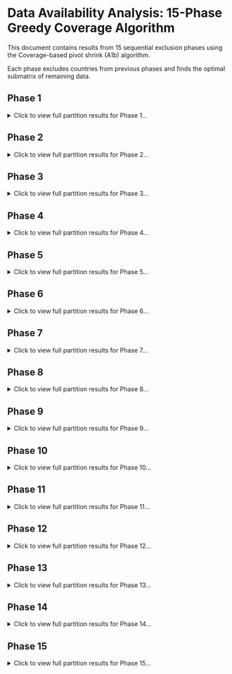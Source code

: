# Data Availability Analysis: 15-Phase Greedy Coverage Algorithm

This document contains results from 15 sequential exclusion phases using the Coverage-based pivot shrink (A1b) algorithm.

Each phase excludes countries from previous phases and finds the optimal submatrix of remaining data.

## Phase 1

<details>
<summary>Click to view full partition results for Phase 1...</summary>

|   Row |   Countries |   Length |   Area | Period    | Partition                                                                                                                                                                                               | Country_List                                                                                                                                                                                                  |
|------:|------------:|---------:|-------:|:----------|:--------------------------------------------------------------------------------------------------------------------------------------------------------------------------------------------------------|:--------------------------------------------------------------------------------------------------------------------------------------------------------------------------------------------------------------|
|     1 |           2 |       40 |     80 | 1983-2022 | 1983;1984;1985;1986;1987;1988;1989;1990;1991;1992;1993;1994;1995;1996;1997;1998;1999;2000;2001;2002;2003;2004;2005;2006;2007;2008;2009;2010;2011;2012;2013;2014;2015;2016;2017;2018;2019;2020;2021;2022 | Germany;United States                                                                                                                                                                                         |
|     2 |           3 |       39 |    117 | 1983-2021 | 1983;1984;1985;1986;1987;1988;1989;1990;1991;1992;1993;1994;1995;1996;1997;1998;1999;2000;2001;2002;2003;2004;2005;2006;2007;2008;2009;2010;2011;2012;2013;2014;2015;2016;2017;2018;2019;2020;2021      | Germany;United Kingdom;United States                                                                                                                                                                          |
|     3 |           5 |       37 |    185 | 1985-2021 | 1985;1986;1987;1988;1989;1990;1991;1992;1993;1994;1995;1996;1997;1998;1999;2000;2001;2002;2003;2004;2005;2006;2007;2008;2009;2010;2011;2012;2013;2014;2015;2016;2017;2018;2019;2020;2021                | Canada;Germany;Luxembourg;United Kingdom;United States                                                                                                                                                        |
|     4 |           5 |       37 |    185 | 1985-2021 | 1985;1986;1987;1988;1989;1990;1991;1992;1993;1994;1995;1996;1997;1998;1999;2000;2001;2002;2003;2004;2005;2006;2007;2008;2009;2010;2011;2012;2013;2014;2015;2016;2017;2018;2019;2020;2021                | Canada;Germany;Luxembourg;United Kingdom;United States                                                                                                                                                        |
|     5 |           6 |       26 |    156 | 1996-2021 | 1996;1997;1998;1999;2000;2001;2002;2003;2004;2005;2006;2007;2008;2009;2010;2011;2012;2013;2014;2015;2016;2017;2018;2019;2020;2021                                                                       | Canada;France;Germany;Luxembourg;United Kingdom;United States                                                                                                                                                 |
|     6 |           7 |       22 |    154 | 2000-2021 | 2000;2001;2002;2003;2004;2005;2006;2007;2008;2009;2010;2011;2012;2013;2014;2015;2016;2017;2018;2019;2020;2021                                                                                           | Canada;France;Germany;Luxembourg;Sweden;United Kingdom;United States                                                                                                                                          |
|     7 |           9 |       21 |    189 | 2001-2021 | 2001;2002;2003;2004;2005;2006;2007;2008;2009;2010;2011;2012;2013;2014;2015;2016;2017;2018;2019;2020;2021                                                                                                | Canada;Colombia;France;Germany;Israel;Luxembourg;Sweden;United Kingdom;United States                                                                                                                          |
|     8 |          11 |       20 |    220 | 2002-2021 | 2002;2003;2004;2005;2006;2007;2008;2009;2010;2011;2012;2013;2014;2015;2016;2017;2018;2019;2020;2021                                                                                                     | Canada;Colombia;France;Germany;Greece;Ireland;Israel;Luxembourg;Sweden;United Kingdom;United States                                                                                                           |
|     9 |          13 |       19 |    247 | 2003-2021 | 2003;2004;2005;2006;2007;2008;2009;2010;2011;2012;2013;2014;2015;2016;2017;2018;2019;2020;2021                                                                                                          | Austria;Belgium;Canada;Colombia;France;Germany;Greece;Ireland;Israel;Luxembourg;Sweden;United Kingdom;United States                                                                                           |
|    10 |          16 |       18 |    288 | 2004-2021 | 2004;2005;2006;2007;2008;2009;2010;2011;2012;2013;2014;2015;2016;2017;2018;2019;2020;2021                                                                                                               | Austria;Belgium;Canada;Colombia;France;Germany;Greece;Ireland;Israel;Luxembourg;Netherlands;Poland;Spain;Sweden;United Kingdom;United States                                                                  |
|    11 |          16 |       18 |    288 | 2004-2021 | 2004;2005;2006;2007;2008;2009;2010;2011;2012;2013;2014;2015;2016;2017;2018;2019;2020;2021                                                                                                               | Austria;Belgium;Canada;Colombia;France;Germany;Greece;Ireland;Israel;Luxembourg;Netherlands;Poland;Spain;Sweden;United Kingdom;United States                                                                  |
|    12 |          16 |       18 |    288 | 2004-2021 | 2004;2005;2006;2007;2008;2009;2010;2011;2012;2013;2014;2015;2016;2017;2018;2019;2020;2021                                                                                                               | Austria;Belgium;Canada;Colombia;France;Germany;Greece;Ireland;Israel;Luxembourg;Netherlands;Poland;Spain;Sweden;United Kingdom;United States                                                                  |
|    13 |          17 |       16 |    272 | 2006-2021 | 2006;2007;2008;2009;2010;2011;2012;2013;2014;2015;2016;2017;2018;2019;2020;2021                                                                                                                         | Austria;Belgium;Canada;Colombia;France;Germany;Greece;Ireland;Israel;Luxembourg;Netherlands;Poland;Spain;Sweden;Switzerland;United Kingdom;United States                                                      |
|    14 |          18 |       12 |    216 | 2006-2017 | 2006;2007;2008;2009;2010;2011;2012;2013;2014;2015;2016;2017                                                                                                                                             | Austria;Belgium;Canada;Colombia;France;Germany;Greece;Iceland;Ireland;Israel;Luxembourg;Netherlands;Poland;Spain;Sweden;Switzerland;United Kingdom;United States                                              |
|    15 |          19 |       10 |    190 | 2008-2017 | 2008;2009;2010;2011;2012;2013;2014;2015;2016;2017                                                                                                                                                       | Austria;Belgium;Canada;Colombia;France;Germany;Greece;Iceland;Ireland;Israel;Japan;Luxembourg;Netherlands;Poland;Spain;Sweden;Switzerland;United Kingdom;United States                                        |
|    16 |          20 |        9 |    180 | 2009-2017 | 2009;2010;2011;2012;2013;2014;2015;2016;2017                                                                                                                                                            | Austria;Belgium;Canada;Colombia;France;Germany;Greece;Iceland;Ireland;Israel;Japan;Lithuania;Luxembourg;Netherlands;Poland;Spain;Sweden;Switzerland;United Kingdom;United States                              |
|    17 |          22 |        3 |     66 | 2015-2017 | 2015;2016;2017                                                                                                                                                                                          | Austria;Belgium;Canada;Colombia;Denmark;France;Germany;Greece;Iceland;Ireland;Israel;Japan;Lithuania;Luxembourg;Netherlands;Poland;Slovakia;Spain;Sweden;Switzerland;United Kingdom;United States             |
|    18 |          22 |        3 |     66 | 2015-2017 | 2015;2016;2017                                                                                                                                                                                          | Austria;Belgium;Canada;Colombia;Denmark;France;Germany;Greece;Iceland;Ireland;Israel;Japan;Lithuania;Luxembourg;Netherlands;Poland;Slovakia;Spain;Sweden;Switzerland;United Kingdom;United States             |
|    19 |          23 |        2 |     46 | 2016-2017 | 2016;2017                                                                                                                                                                                               | Austria;Belgium;Canada;Colombia;Denmark;France;Germany;Greece;Iceland;Ireland;Israel;Japan;Lithuania;Luxembourg;Netherlands;Poland;Slovakia;South Korea;Spain;Sweden;Switzerland;United Kingdom;United States |

</details>

## Phase 2

<details>
<summary>Click to view full partition results for Phase 2...</summary>

|   Row |   Countries |   Length |   Area | Period    | Partition                                                                                                                                                                                          | Country_List                                                                                                                                                                            |
|------:|------------:|---------:|-------:|:----------|:---------------------------------------------------------------------------------------------------------------------------------------------------------------------------------------------------|:----------------------------------------------------------------------------------------------------------------------------------------------------------------------------------------|
|     1 |           1 |       39 |     39 | 1983-2021 | 1983;1984;1985;1986;1987;1988;1989;1990;1991;1992;1993;1994;1995;1996;1997;1998;1999;2000;2001;2002;2003;2004;2005;2006;2007;2008;2009;2010;2011;2012;2013;2014;2015;2016;2017;2018;2019;2020;2021 | United Kingdom                                                                                                                                                                          |
|     2 |           3 |       37 |    111 | 1985-2021 | 1985;1986;1987;1988;1989;1990;1991;1992;1993;1994;1995;1996;1997;1998;1999;2000;2001;2002;2003;2004;2005;2006;2007;2008;2009;2010;2011;2012;2013;2014;2015;2016;2017;2018;2019;2020;2021           | Canada;Luxembourg;United Kingdom                                                                                                                                                        |
|     3 |           3 |       37 |    111 | 1985-2021 | 1985;1986;1987;1988;1989;1990;1991;1992;1993;1994;1995;1996;1997;1998;1999;2000;2001;2002;2003;2004;2005;2006;2007;2008;2009;2010;2011;2012;2013;2014;2015;2016;2017;2018;2019;2020;2021           | Canada;Luxembourg;United Kingdom                                                                                                                                                        |
|     4 |           4 |       26 |    104 | 1996-2021 | 1996;1997;1998;1999;2000;2001;2002;2003;2004;2005;2006;2007;2008;2009;2010;2011;2012;2013;2014;2015;2016;2017;2018;2019;2020;2021                                                                  | Canada;France;Luxembourg;United Kingdom                                                                                                                                                 |
|     5 |           5 |       22 |    110 | 2000-2021 | 2000;2001;2002;2003;2004;2005;2006;2007;2008;2009;2010;2011;2012;2013;2014;2015;2016;2017;2018;2019;2020;2021                                                                                      | Canada;France;Luxembourg;Sweden;United Kingdom                                                                                                                                          |
|     6 |           7 |       21 |    147 | 2001-2021 | 2001;2002;2003;2004;2005;2006;2007;2008;2009;2010;2011;2012;2013;2014;2015;2016;2017;2018;2019;2020;2021                                                                                           | Canada;Colombia;France;Israel;Luxembourg;Sweden;United Kingdom                                                                                                                          |
|     7 |           9 |       20 |    180 | 2002-2021 | 2002;2003;2004;2005;2006;2007;2008;2009;2010;2011;2012;2013;2014;2015;2016;2017;2018;2019;2020;2021                                                                                                | Canada;Colombia;France;Greece;Ireland;Israel;Luxembourg;Sweden;United Kingdom                                                                                                           |
|     8 |          11 |       19 |    209 | 2003-2021 | 2003;2004;2005;2006;2007;2008;2009;2010;2011;2012;2013;2014;2015;2016;2017;2018;2019;2020;2021                                                                                                     | Austria;Belgium;Canada;Colombia;France;Greece;Ireland;Israel;Luxembourg;Sweden;United Kingdom                                                                                           |
|     9 |          14 |       18 |    252 | 2004-2021 | 2004;2005;2006;2007;2008;2009;2010;2011;2012;2013;2014;2015;2016;2017;2018;2019;2020;2021                                                                                                          | Austria;Belgium;Canada;Colombia;France;Greece;Ireland;Israel;Luxembourg;Netherlands;Poland;Spain;Sweden;United Kingdom                                                                  |
|    10 |          14 |       18 |    252 | 2004-2021 | 2004;2005;2006;2007;2008;2009;2010;2011;2012;2013;2014;2015;2016;2017;2018;2019;2020;2021                                                                                                          | Austria;Belgium;Canada;Colombia;France;Greece;Ireland;Israel;Luxembourg;Netherlands;Poland;Spain;Sweden;United Kingdom                                                                  |
|    11 |          14 |       18 |    252 | 2004-2021 | 2004;2005;2006;2007;2008;2009;2010;2011;2012;2013;2014;2015;2016;2017;2018;2019;2020;2021                                                                                                          | Austria;Belgium;Canada;Colombia;France;Greece;Ireland;Israel;Luxembourg;Netherlands;Poland;Spain;Sweden;United Kingdom                                                                  |
|    12 |          15 |       16 |    240 | 2006-2021 | 2006;2007;2008;2009;2010;2011;2012;2013;2014;2015;2016;2017;2018;2019;2020;2021                                                                                                                    | Austria;Belgium;Canada;Colombia;France;Greece;Ireland;Israel;Luxembourg;Netherlands;Poland;Spain;Sweden;Switzerland;United Kingdom                                                      |
|    13 |          16 |       12 |    192 | 2006-2017 | 2006;2007;2008;2009;2010;2011;2012;2013;2014;2015;2016;2017                                                                                                                                        | Austria;Belgium;Canada;Colombia;France;Greece;Iceland;Ireland;Israel;Luxembourg;Netherlands;Poland;Spain;Sweden;Switzerland;United Kingdom                                              |
|    14 |          17 |       10 |    170 | 2008-2017 | 2008;2009;2010;2011;2012;2013;2014;2015;2016;2017                                                                                                                                                  | Austria;Belgium;Canada;Colombia;France;Greece;Iceland;Ireland;Israel;Japan;Luxembourg;Netherlands;Poland;Spain;Sweden;Switzerland;United Kingdom                                        |
|    15 |          18 |        9 |    162 | 2009-2017 | 2009;2010;2011;2012;2013;2014;2015;2016;2017                                                                                                                                                       | Austria;Belgium;Canada;Colombia;France;Greece;Iceland;Ireland;Israel;Japan;Lithuania;Luxembourg;Netherlands;Poland;Spain;Sweden;Switzerland;United Kingdom                              |
|    16 |          20 |        3 |     60 | 2015-2017 | 2015;2016;2017                                                                                                                                                                                     | Austria;Belgium;Canada;Colombia;Denmark;France;Greece;Iceland;Ireland;Israel;Japan;Lithuania;Luxembourg;Netherlands;Poland;Slovakia;Spain;Sweden;Switzerland;United Kingdom             |
|    17 |          20 |        3 |     60 | 2015-2017 | 2015;2016;2017                                                                                                                                                                                     | Austria;Belgium;Canada;Colombia;Denmark;France;Greece;Iceland;Ireland;Israel;Japan;Lithuania;Luxembourg;Netherlands;Poland;Slovakia;Spain;Sweden;Switzerland;United Kingdom             |
|    18 |          21 |        2 |     42 | 2016-2017 | 2016;2017                                                                                                                                                                                          | Austria;Belgium;Canada;Colombia;Denmark;France;Greece;Iceland;Ireland;Israel;Japan;Lithuania;Luxembourg;Netherlands;Poland;Slovakia;South Korea;Spain;Sweden;Switzerland;United Kingdom |

</details>

## Phase 3

<details>
<summary>Click to view full partition results for Phase 3...</summary>

|   Row |   Countries |   Length |   Area | Period    | Partition                                                                                                                                                                                          | Country_List                                                                                                                                                             |
|------:|------------:|---------:|-------:|:----------|:---------------------------------------------------------------------------------------------------------------------------------------------------------------------------------------------------|:-------------------------------------------------------------------------------------------------------------------------------------------------------------------------|
|     1 |           1 |       39 |     39 | 1985-2023 | 1985;1986;1987;1988;1989;1990;1991;1992;1993;1994;1995;1996;1997;1998;1999;2000;2001;2002;2003;2004;2005;2006;2007;2008;2009;2010;2011;2012;2013;2014;2015;2016;2017;2018;2019;2020;2021;2022;2023 | Luxembourg                                                                                                                                                               |
|     2 |           2 |       37 |     74 | 1985-2021 | 1985;1986;1987;1988;1989;1990;1991;1992;1993;1994;1995;1996;1997;1998;1999;2000;2001;2002;2003;2004;2005;2006;2007;2008;2009;2010;2011;2012;2013;2014;2015;2016;2017;2018;2019;2020;2021           | Canada;Luxembourg                                                                                                                                                        |
|     3 |           3 |       26 |     78 | 1996-2021 | 1996;1997;1998;1999;2000;2001;2002;2003;2004;2005;2006;2007;2008;2009;2010;2011;2012;2013;2014;2015;2016;2017;2018;2019;2020;2021                                                                  | Canada;France;Luxembourg                                                                                                                                                 |
|     4 |           4 |       22 |     88 | 2000-2021 | 2000;2001;2002;2003;2004;2005;2006;2007;2008;2009;2010;2011;2012;2013;2014;2015;2016;2017;2018;2019;2020;2021                                                                                      | Canada;France;Luxembourg;Sweden                                                                                                                                          |
|     5 |           6 |       21 |    126 | 2001-2021 | 2001;2002;2003;2004;2005;2006;2007;2008;2009;2010;2011;2012;2013;2014;2015;2016;2017;2018;2019;2020;2021                                                                                           | Canada;Colombia;France;Israel;Luxembourg;Sweden                                                                                                                          |
|     6 |           8 |       20 |    160 | 2002-2021 | 2002;2003;2004;2005;2006;2007;2008;2009;2010;2011;2012;2013;2014;2015;2016;2017;2018;2019;2020;2021                                                                                                | Canada;Colombia;France;Greece;Ireland;Israel;Luxembourg;Sweden                                                                                                           |
|     7 |          10 |       19 |    190 | 2003-2021 | 2003;2004;2005;2006;2007;2008;2009;2010;2011;2012;2013;2014;2015;2016;2017;2018;2019;2020;2021                                                                                                     | Austria;Belgium;Canada;Colombia;France;Greece;Ireland;Israel;Luxembourg;Sweden                                                                                           |
|     8 |          13 |       18 |    234 | 2004-2021 | 2004;2005;2006;2007;2008;2009;2010;2011;2012;2013;2014;2015;2016;2017;2018;2019;2020;2021                                                                                                          | Austria;Belgium;Canada;Colombia;France;Greece;Ireland;Israel;Luxembourg;Netherlands;Poland;Spain;Sweden                                                                  |
|     9 |          13 |       18 |    234 | 2004-2021 | 2004;2005;2006;2007;2008;2009;2010;2011;2012;2013;2014;2015;2016;2017;2018;2019;2020;2021                                                                                                          | Austria;Belgium;Canada;Colombia;France;Greece;Ireland;Israel;Luxembourg;Netherlands;Poland;Spain;Sweden                                                                  |
|    10 |          13 |       18 |    234 | 2004-2021 | 2004;2005;2006;2007;2008;2009;2010;2011;2012;2013;2014;2015;2016;2017;2018;2019;2020;2021                                                                                                          | Austria;Belgium;Canada;Colombia;France;Greece;Ireland;Israel;Luxembourg;Netherlands;Poland;Spain;Sweden                                                                  |
|    11 |          14 |       16 |    224 | 2006-2021 | 2006;2007;2008;2009;2010;2011;2012;2013;2014;2015;2016;2017;2018;2019;2020;2021                                                                                                                    | Austria;Belgium;Canada;Colombia;France;Greece;Ireland;Israel;Luxembourg;Netherlands;Poland;Spain;Sweden;Switzerland                                                      |
|    12 |          15 |       12 |    180 | 2006-2017 | 2006;2007;2008;2009;2010;2011;2012;2013;2014;2015;2016;2017                                                                                                                                        | Austria;Belgium;Canada;Colombia;France;Greece;Iceland;Ireland;Israel;Luxembourg;Netherlands;Poland;Spain;Sweden;Switzerland                                              |
|    13 |          16 |       10 |    160 | 2008-2017 | 2008;2009;2010;2011;2012;2013;2014;2015;2016;2017                                                                                                                                                  | Austria;Belgium;Canada;Colombia;France;Greece;Iceland;Ireland;Israel;Japan;Luxembourg;Netherlands;Poland;Spain;Sweden;Switzerland                                        |
|    14 |          17 |        9 |    153 | 2009-2017 | 2009;2010;2011;2012;2013;2014;2015;2016;2017                                                                                                                                                       | Austria;Belgium;Canada;Colombia;France;Greece;Iceland;Ireland;Israel;Japan;Lithuania;Luxembourg;Netherlands;Poland;Spain;Sweden;Switzerland                              |
|    15 |          19 |        3 |     57 | 2015-2017 | 2015;2016;2017                                                                                                                                                                                     | Austria;Belgium;Canada;Colombia;Denmark;France;Greece;Iceland;Ireland;Israel;Japan;Lithuania;Luxembourg;Netherlands;Poland;Slovakia;Spain;Sweden;Switzerland             |
|    16 |          19 |        3 |     57 | 2015-2017 | 2015;2016;2017                                                                                                                                                                                     | Austria;Belgium;Canada;Colombia;Denmark;France;Greece;Iceland;Ireland;Israel;Japan;Lithuania;Luxembourg;Netherlands;Poland;Slovakia;Spain;Sweden;Switzerland             |
|    17 |          20 |        2 |     40 | 2016-2017 | 2016;2017                                                                                                                                                                                          | Austria;Belgium;Canada;Colombia;Denmark;France;Greece;Iceland;Ireland;Israel;Japan;Lithuania;Luxembourg;Netherlands;Poland;Slovakia;South Korea;Spain;Sweden;Switzerland |

</details>

## Phase 4

<details>
<summary>Click to view full partition results for Phase 4...</summary>

|   Row |   Countries |   Length |   Area | Period    | Partition                                                                                                                                                                                     | Country_List                                                                                                                                                  |
|------:|------------:|---------:|-------:|:----------|:----------------------------------------------------------------------------------------------------------------------------------------------------------------------------------------------|:--------------------------------------------------------------------------------------------------------------------------------------------------------------|
|     1 |           1 |       38 |     38 | 1984-2021 | 1984;1985;1986;1987;1988;1989;1990;1991;1992;1993;1994;1995;1996;1997;1998;1999;2000;2001;2002;2003;2004;2005;2006;2007;2008;2009;2010;2011;2012;2013;2014;2015;2016;2017;2018;2019;2020;2021 | Canada                                                                                                                                                        |
|     2 |           2 |       26 |     52 | 1996-2021 | 1996;1997;1998;1999;2000;2001;2002;2003;2004;2005;2006;2007;2008;2009;2010;2011;2012;2013;2014;2015;2016;2017;2018;2019;2020;2021                                                             | Canada;France                                                                                                                                                 |
|     3 |           3 |       22 |     66 | 2000-2021 | 2000;2001;2002;2003;2004;2005;2006;2007;2008;2009;2010;2011;2012;2013;2014;2015;2016;2017;2018;2019;2020;2021                                                                                 | Canada;France;Sweden                                                                                                                                          |
|     4 |           5 |       21 |    105 | 2001-2021 | 2001;2002;2003;2004;2005;2006;2007;2008;2009;2010;2011;2012;2013;2014;2015;2016;2017;2018;2019;2020;2021                                                                                      | Canada;Colombia;France;Israel;Sweden                                                                                                                          |
|     5 |           7 |       20 |    140 | 2002-2021 | 2002;2003;2004;2005;2006;2007;2008;2009;2010;2011;2012;2013;2014;2015;2016;2017;2018;2019;2020;2021                                                                                           | Canada;Colombia;France;Greece;Ireland;Israel;Sweden                                                                                                           |
|     6 |           9 |       19 |    171 | 2003-2021 | 2003;2004;2005;2006;2007;2008;2009;2010;2011;2012;2013;2014;2015;2016;2017;2018;2019;2020;2021                                                                                                | Austria;Belgium;Canada;Colombia;France;Greece;Ireland;Israel;Sweden                                                                                           |
|     7 |          12 |       18 |    216 | 2004-2021 | 2004;2005;2006;2007;2008;2009;2010;2011;2012;2013;2014;2015;2016;2017;2018;2019;2020;2021                                                                                                     | Austria;Belgium;Canada;Colombia;France;Greece;Ireland;Israel;Netherlands;Poland;Spain;Sweden                                                                  |
|     8 |          12 |       18 |    216 | 2004-2021 | 2004;2005;2006;2007;2008;2009;2010;2011;2012;2013;2014;2015;2016;2017;2018;2019;2020;2021                                                                                                     | Austria;Belgium;Canada;Colombia;France;Greece;Ireland;Israel;Netherlands;Poland;Spain;Sweden                                                                  |
|     9 |          12 |       18 |    216 | 2004-2021 | 2004;2005;2006;2007;2008;2009;2010;2011;2012;2013;2014;2015;2016;2017;2018;2019;2020;2021                                                                                                     | Austria;Belgium;Canada;Colombia;France;Greece;Ireland;Israel;Netherlands;Poland;Spain;Sweden                                                                  |
|    10 |          13 |       16 |    208 | 2006-2021 | 2006;2007;2008;2009;2010;2011;2012;2013;2014;2015;2016;2017;2018;2019;2020;2021                                                                                                               | Austria;Belgium;Canada;Colombia;France;Greece;Ireland;Israel;Netherlands;Poland;Spain;Sweden;Switzerland                                                      |
|    11 |          14 |       12 |    168 | 2006-2017 | 2006;2007;2008;2009;2010;2011;2012;2013;2014;2015;2016;2017                                                                                                                                   | Austria;Belgium;Canada;Colombia;France;Greece;Iceland;Ireland;Israel;Netherlands;Poland;Spain;Sweden;Switzerland                                              |
|    12 |          15 |       10 |    150 | 2008-2017 | 2008;2009;2010;2011;2012;2013;2014;2015;2016;2017                                                                                                                                             | Austria;Belgium;Canada;Colombia;France;Greece;Iceland;Ireland;Israel;Japan;Netherlands;Poland;Spain;Sweden;Switzerland                                        |
|    13 |          16 |        9 |    144 | 2009-2017 | 2009;2010;2011;2012;2013;2014;2015;2016;2017                                                                                                                                                  | Austria;Belgium;Canada;Colombia;France;Greece;Iceland;Ireland;Israel;Japan;Lithuania;Netherlands;Poland;Spain;Sweden;Switzerland                              |
|    14 |          18 |        3 |     54 | 2015-2017 | 2015;2016;2017                                                                                                                                                                                | Austria;Belgium;Canada;Colombia;Denmark;France;Greece;Iceland;Ireland;Israel;Japan;Lithuania;Netherlands;Poland;Slovakia;Spain;Sweden;Switzerland             |
|    15 |          18 |        3 |     54 | 2015-2017 | 2015;2016;2017                                                                                                                                                                                | Austria;Belgium;Canada;Colombia;Denmark;France;Greece;Iceland;Ireland;Israel;Japan;Lithuania;Netherlands;Poland;Slovakia;Spain;Sweden;Switzerland             |
|    16 |          19 |        2 |     38 | 2016-2017 | 2016;2017                                                                                                                                                                                     | Austria;Belgium;Canada;Colombia;Denmark;France;Greece;Iceland;Ireland;Israel;Japan;Lithuania;Netherlands;Poland;Slovakia;South Korea;Spain;Sweden;Switzerland |

</details>

## Phase 5

<details>
<summary>Click to view full partition results for Phase 5...</summary>

|   Row |   Countries |   Length |   Area | Period    | Partition                                                                                                                              | Country_List                                                                                                                                           |
|------:|------------:|---------:|-------:|:----------|:---------------------------------------------------------------------------------------------------------------------------------------|:-------------------------------------------------------------------------------------------------------------------------------------------------------|
|     1 |           1 |       27 |     27 | 1996-2022 | 1996;1997;1998;1999;2000;2001;2002;2003;2004;2005;2006;2007;2008;2009;2010;2011;2012;2013;2014;2015;2016;2017;2018;2019;2020;2021;2022 | France                                                                                                                                                 |
|     2 |           2 |       22 |     44 | 2000-2021 | 2000;2001;2002;2003;2004;2005;2006;2007;2008;2009;2010;2011;2012;2013;2014;2015;2016;2017;2018;2019;2020;2021                          | France;Sweden                                                                                                                                          |
|     3 |           4 |       21 |     84 | 2001-2021 | 2001;2002;2003;2004;2005;2006;2007;2008;2009;2010;2011;2012;2013;2014;2015;2016;2017;2018;2019;2020;2021                               | Colombia;France;Israel;Sweden                                                                                                                          |
|     4 |           6 |       20 |    120 | 2002-2021 | 2002;2003;2004;2005;2006;2007;2008;2009;2010;2011;2012;2013;2014;2015;2016;2017;2018;2019;2020;2021                                    | Colombia;France;Greece;Ireland;Israel;Sweden                                                                                                           |
|     5 |           8 |       19 |    152 | 2003-2021 | 2003;2004;2005;2006;2007;2008;2009;2010;2011;2012;2013;2014;2015;2016;2017;2018;2019;2020;2021                                         | Austria;Belgium;Colombia;France;Greece;Ireland;Israel;Sweden                                                                                           |
|     6 |          11 |       18 |    198 | 2004-2021 | 2004;2005;2006;2007;2008;2009;2010;2011;2012;2013;2014;2015;2016;2017;2018;2019;2020;2021                                              | Austria;Belgium;Colombia;France;Greece;Ireland;Israel;Netherlands;Poland;Spain;Sweden                                                                  |
|     7 |          11 |       18 |    198 | 2004-2021 | 2004;2005;2006;2007;2008;2009;2010;2011;2012;2013;2014;2015;2016;2017;2018;2019;2020;2021                                              | Austria;Belgium;Colombia;France;Greece;Ireland;Israel;Netherlands;Poland;Spain;Sweden                                                                  |
|     8 |          11 |       18 |    198 | 2004-2021 | 2004;2005;2006;2007;2008;2009;2010;2011;2012;2013;2014;2015;2016;2017;2018;2019;2020;2021                                              | Austria;Belgium;Colombia;France;Greece;Ireland;Israel;Netherlands;Poland;Spain;Sweden                                                                  |
|     9 |          12 |       16 |    192 | 2006-2021 | 2006;2007;2008;2009;2010;2011;2012;2013;2014;2015;2016;2017;2018;2019;2020;2021                                                        | Austria;Belgium;Colombia;France;Greece;Ireland;Israel;Netherlands;Poland;Spain;Sweden;Switzerland                                                      |
|    10 |          13 |       12 |    156 | 2006-2017 | 2006;2007;2008;2009;2010;2011;2012;2013;2014;2015;2016;2017                                                                            | Austria;Belgium;Colombia;France;Greece;Iceland;Ireland;Israel;Netherlands;Poland;Spain;Sweden;Switzerland                                              |
|    11 |          14 |       10 |    140 | 2008-2017 | 2008;2009;2010;2011;2012;2013;2014;2015;2016;2017                                                                                      | Austria;Belgium;Colombia;France;Greece;Iceland;Ireland;Israel;Japan;Netherlands;Poland;Spain;Sweden;Switzerland                                        |
|    12 |          15 |        9 |    135 | 2009-2017 | 2009;2010;2011;2012;2013;2014;2015;2016;2017                                                                                           | Austria;Belgium;Colombia;France;Greece;Iceland;Ireland;Israel;Japan;Lithuania;Netherlands;Poland;Spain;Sweden;Switzerland                              |
|    13 |          17 |        3 |     51 | 2015-2017 | 2015;2016;2017                                                                                                                         | Austria;Belgium;Colombia;Denmark;France;Greece;Iceland;Ireland;Israel;Japan;Lithuania;Netherlands;Poland;Slovakia;Spain;Sweden;Switzerland             |
|    14 |          17 |        3 |     51 | 2015-2017 | 2015;2016;2017                                                                                                                         | Austria;Belgium;Colombia;Denmark;France;Greece;Iceland;Ireland;Israel;Japan;Lithuania;Netherlands;Poland;Slovakia;Spain;Sweden;Switzerland             |
|    15 |          18 |        2 |     36 | 2016-2017 | 2016;2017                                                                                                                              | Austria;Belgium;Colombia;Denmark;France;Greece;Iceland;Ireland;Israel;Japan;Lithuania;Netherlands;Poland;Slovakia;South Korea;Spain;Sweden;Switzerland |

</details>

## Phase 6

<details>
<summary>Click to view full partition results for Phase 6...</summary>

|   Row |   Countries |   Length |   Area | Period    | Partition                                                                                                     | Country_List                                                                                                                                    |
|------:|------------:|---------:|-------:|:----------|:--------------------------------------------------------------------------------------------------------------|:------------------------------------------------------------------------------------------------------------------------------------------------|
|     1 |           1 |       22 |     22 | 2000-2021 | 2000;2001;2002;2003;2004;2005;2006;2007;2008;2009;2010;2011;2012;2013;2014;2015;2016;2017;2018;2019;2020;2021 | Sweden                                                                                                                                          |
|     2 |           3 |       21 |     63 | 2001-2021 | 2001;2002;2003;2004;2005;2006;2007;2008;2009;2010;2011;2012;2013;2014;2015;2016;2017;2018;2019;2020;2021      | Colombia;Israel;Sweden                                                                                                                          |
|     3 |           5 |       20 |    100 | 2002-2021 | 2002;2003;2004;2005;2006;2007;2008;2009;2010;2011;2012;2013;2014;2015;2016;2017;2018;2019;2020;2021           | Colombia;Greece;Ireland;Israel;Sweden                                                                                                           |
|     4 |           7 |       19 |    133 | 2003-2021 | 2003;2004;2005;2006;2007;2008;2009;2010;2011;2012;2013;2014;2015;2016;2017;2018;2019;2020;2021                | Austria;Belgium;Colombia;Greece;Ireland;Israel;Sweden                                                                                           |
|     5 |          10 |       18 |    180 | 2004-2021 | 2004;2005;2006;2007;2008;2009;2010;2011;2012;2013;2014;2015;2016;2017;2018;2019;2020;2021                     | Austria;Belgium;Colombia;Greece;Ireland;Israel;Netherlands;Poland;Spain;Sweden                                                                  |
|     6 |          10 |       18 |    180 | 2004-2021 | 2004;2005;2006;2007;2008;2009;2010;2011;2012;2013;2014;2015;2016;2017;2018;2019;2020;2021                     | Austria;Belgium;Colombia;Greece;Ireland;Israel;Netherlands;Poland;Spain;Sweden                                                                  |
|     7 |          10 |       18 |    180 | 2004-2021 | 2004;2005;2006;2007;2008;2009;2010;2011;2012;2013;2014;2015;2016;2017;2018;2019;2020;2021                     | Austria;Belgium;Colombia;Greece;Ireland;Israel;Netherlands;Poland;Spain;Sweden                                                                  |
|     8 |          11 |       16 |    176 | 2006-2021 | 2006;2007;2008;2009;2010;2011;2012;2013;2014;2015;2016;2017;2018;2019;2020;2021                               | Austria;Belgium;Colombia;Greece;Ireland;Israel;Netherlands;Poland;Spain;Sweden;Switzerland                                                      |
|     9 |          12 |       12 |    144 | 2006-2017 | 2006;2007;2008;2009;2010;2011;2012;2013;2014;2015;2016;2017                                                   | Austria;Belgium;Colombia;Greece;Iceland;Ireland;Israel;Netherlands;Poland;Spain;Sweden;Switzerland                                              |
|    10 |          13 |       10 |    130 | 2008-2017 | 2008;2009;2010;2011;2012;2013;2014;2015;2016;2017                                                             | Austria;Belgium;Colombia;Greece;Iceland;Ireland;Israel;Japan;Netherlands;Poland;Spain;Sweden;Switzerland                                        |
|    11 |          14 |        9 |    126 | 2009-2017 | 2009;2010;2011;2012;2013;2014;2015;2016;2017                                                                  | Austria;Belgium;Colombia;Greece;Iceland;Ireland;Israel;Japan;Lithuania;Netherlands;Poland;Spain;Sweden;Switzerland                              |
|    12 |          16 |        3 |     48 | 2015-2017 | 2015;2016;2017                                                                                                | Austria;Belgium;Colombia;Denmark;Greece;Iceland;Ireland;Israel;Japan;Lithuania;Netherlands;Poland;Slovakia;Spain;Sweden;Switzerland             |
|    13 |          16 |        3 |     48 | 2015-2017 | 2015;2016;2017                                                                                                | Austria;Belgium;Colombia;Denmark;Greece;Iceland;Ireland;Israel;Japan;Lithuania;Netherlands;Poland;Slovakia;Spain;Sweden;Switzerland             |
|    14 |          17 |        2 |     34 | 2016-2017 | 2016;2017                                                                                                     | Austria;Belgium;Colombia;Denmark;Greece;Iceland;Ireland;Israel;Japan;Lithuania;Netherlands;Poland;Slovakia;South Korea;Spain;Sweden;Switzerland |

</details>

## Phase 7

<details>
<summary>Click to view full partition results for Phase 7...</summary>

|   Row |   Countries |   Length |   Area | Period    | Partition                                                                                                     | Country_List                                                                                                                             |
|------:|------------:|---------:|-------:|:----------|:--------------------------------------------------------------------------------------------------------------|:-----------------------------------------------------------------------------------------------------------------------------------------|
|     1 |           1 |       22 |     22 | 2001-2022 | 2001;2002;2003;2004;2005;2006;2007;2008;2009;2010;2011;2012;2013;2014;2015;2016;2017;2018;2019;2020;2021;2022 | Colombia                                                                                                                                 |
|     2 |           2 |       21 |     42 | 2001-2021 | 2001;2002;2003;2004;2005;2006;2007;2008;2009;2010;2011;2012;2013;2014;2015;2016;2017;2018;2019;2020;2021      | Colombia;Israel                                                                                                                          |
|     3 |           4 |       20 |     80 | 2002-2021 | 2002;2003;2004;2005;2006;2007;2008;2009;2010;2011;2012;2013;2014;2015;2016;2017;2018;2019;2020;2021           | Colombia;Greece;Ireland;Israel                                                                                                           |
|     4 |           6 |       19 |    114 | 2003-2021 | 2003;2004;2005;2006;2007;2008;2009;2010;2011;2012;2013;2014;2015;2016;2017;2018;2019;2020;2021                | Austria;Belgium;Colombia;Greece;Ireland;Israel                                                                                           |
|     5 |           9 |       18 |    162 | 2004-2021 | 2004;2005;2006;2007;2008;2009;2010;2011;2012;2013;2014;2015;2016;2017;2018;2019;2020;2021                     | Austria;Belgium;Colombia;Greece;Ireland;Israel;Netherlands;Poland;Spain                                                                  |
|     6 |           9 |       18 |    162 | 2004-2021 | 2004;2005;2006;2007;2008;2009;2010;2011;2012;2013;2014;2015;2016;2017;2018;2019;2020;2021                     | Austria;Belgium;Colombia;Greece;Ireland;Israel;Netherlands;Poland;Spain                                                                  |
|     7 |           9 |       18 |    162 | 2004-2021 | 2004;2005;2006;2007;2008;2009;2010;2011;2012;2013;2014;2015;2016;2017;2018;2019;2020;2021                     | Austria;Belgium;Colombia;Greece;Ireland;Israel;Netherlands;Poland;Spain                                                                  |
|     8 |          10 |       16 |    160 | 2006-2021 | 2006;2007;2008;2009;2010;2011;2012;2013;2014;2015;2016;2017;2018;2019;2020;2021                               | Austria;Belgium;Colombia;Greece;Ireland;Israel;Netherlands;Poland;Spain;Switzerland                                                      |
|     9 |          11 |       12 |    132 | 2006-2017 | 2006;2007;2008;2009;2010;2011;2012;2013;2014;2015;2016;2017                                                   | Austria;Belgium;Colombia;Greece;Iceland;Ireland;Israel;Netherlands;Poland;Spain;Switzerland                                              |
|    10 |          12 |       10 |    120 | 2008-2017 | 2008;2009;2010;2011;2012;2013;2014;2015;2016;2017                                                             | Austria;Belgium;Colombia;Greece;Iceland;Ireland;Israel;Japan;Netherlands;Poland;Spain;Switzerland                                        |
|    11 |          13 |        9 |    117 | 2009-2017 | 2009;2010;2011;2012;2013;2014;2015;2016;2017                                                                  | Austria;Belgium;Colombia;Greece;Iceland;Ireland;Israel;Japan;Lithuania;Netherlands;Poland;Spain;Switzerland                              |
|    12 |          15 |        3 |     45 | 2015-2017 | 2015;2016;2017                                                                                                | Austria;Belgium;Colombia;Denmark;Greece;Iceland;Ireland;Israel;Japan;Lithuania;Netherlands;Poland;Slovakia;Spain;Switzerland             |
|    13 |          15 |        3 |     45 | 2015-2017 | 2015;2016;2017                                                                                                | Austria;Belgium;Colombia;Denmark;Greece;Iceland;Ireland;Israel;Japan;Lithuania;Netherlands;Poland;Slovakia;Spain;Switzerland             |
|    14 |          16 |        2 |     32 | 2016-2017 | 2016;2017                                                                                                     | Austria;Belgium;Colombia;Denmark;Greece;Iceland;Ireland;Israel;Japan;Lithuania;Netherlands;Poland;Slovakia;South Korea;Spain;Switzerland |

</details>

## Phase 8

<details>
<summary>Click to view full partition results for Phase 8...</summary>

|   Row |   Countries |   Length |   Area | Period    | Partition                                                                                                | Country_List                                                                                                                    |
|------:|------------:|---------:|-------:|:----------|:---------------------------------------------------------------------------------------------------------|:--------------------------------------------------------------------------------------------------------------------------------|
|     1 |           1 |       21 |     21 | 2001-2021 | 2001;2002;2003;2004;2005;2006;2007;2008;2009;2010;2011;2012;2013;2014;2015;2016;2017;2018;2019;2020;2021 | Israel                                                                                                                          |
|     2 |           3 |       20 |     60 | 2002-2021 | 2002;2003;2004;2005;2006;2007;2008;2009;2010;2011;2012;2013;2014;2015;2016;2017;2018;2019;2020;2021      | Greece;Ireland;Israel                                                                                                           |
|     3 |           5 |       19 |     95 | 2003-2021 | 2003;2004;2005;2006;2007;2008;2009;2010;2011;2012;2013;2014;2015;2016;2017;2018;2019;2020;2021           | Austria;Belgium;Greece;Ireland;Israel                                                                                           |
|     4 |           8 |       18 |    144 | 2004-2021 | 2004;2005;2006;2007;2008;2009;2010;2011;2012;2013;2014;2015;2016;2017;2018;2019;2020;2021                | Austria;Belgium;Greece;Ireland;Israel;Netherlands;Poland;Spain                                                                  |
|     5 |           8 |       18 |    144 | 2004-2021 | 2004;2005;2006;2007;2008;2009;2010;2011;2012;2013;2014;2015;2016;2017;2018;2019;2020;2021                | Austria;Belgium;Greece;Ireland;Israel;Netherlands;Poland;Spain                                                                  |
|     6 |           8 |       18 |    144 | 2004-2021 | 2004;2005;2006;2007;2008;2009;2010;2011;2012;2013;2014;2015;2016;2017;2018;2019;2020;2021                | Austria;Belgium;Greece;Ireland;Israel;Netherlands;Poland;Spain                                                                  |
|     7 |           9 |       16 |    144 | 2006-2021 | 2006;2007;2008;2009;2010;2011;2012;2013;2014;2015;2016;2017;2018;2019;2020;2021                          | Austria;Belgium;Greece;Ireland;Israel;Netherlands;Poland;Spain;Switzerland                                                      |
|     8 |          10 |       12 |    120 | 2006-2017 | 2006;2007;2008;2009;2010;2011;2012;2013;2014;2015;2016;2017                                              | Austria;Belgium;Greece;Iceland;Ireland;Israel;Netherlands;Poland;Spain;Switzerland                                              |
|     9 |          11 |       10 |    110 | 2008-2017 | 2008;2009;2010;2011;2012;2013;2014;2015;2016;2017                                                        | Austria;Belgium;Greece;Iceland;Ireland;Israel;Japan;Netherlands;Poland;Spain;Switzerland                                        |
|    10 |          12 |        9 |    108 | 2009-2017 | 2009;2010;2011;2012;2013;2014;2015;2016;2017                                                             | Austria;Belgium;Greece;Iceland;Ireland;Israel;Japan;Lithuania;Netherlands;Poland;Spain;Switzerland                              |
|    11 |          14 |        3 |     42 | 2015-2017 | 2015;2016;2017                                                                                           | Austria;Belgium;Denmark;Greece;Iceland;Ireland;Israel;Japan;Lithuania;Netherlands;Poland;Slovakia;Spain;Switzerland             |
|    12 |          14 |        3 |     42 | 2015-2017 | 2015;2016;2017                                                                                           | Austria;Belgium;Denmark;Greece;Iceland;Ireland;Israel;Japan;Lithuania;Netherlands;Poland;Slovakia;Spain;Switzerland             |
|    13 |          15 |        2 |     30 | 2016-2017 | 2016;2017                                                                                                | Austria;Belgium;Denmark;Greece;Iceland;Ireland;Israel;Japan;Lithuania;Netherlands;Poland;Slovakia;South Korea;Spain;Switzerland |

</details>

## Phase 9

<details>
<summary>Click to view full partition results for Phase 9...</summary>

|   Row |   Countries |   Length |   Area | Period    | Partition                                                                                           | Country_List                                                                                                             |
|------:|------------:|---------:|-------:|:----------|:----------------------------------------------------------------------------------------------------|:-------------------------------------------------------------------------------------------------------------------------|
|     1 |           2 |       20 |     40 | 2002-2021 | 2002;2003;2004;2005;2006;2007;2008;2009;2010;2011;2012;2013;2014;2015;2016;2017;2018;2019;2020;2021 | Greece;Ireland                                                                                                           |
|     2 |           4 |       19 |     76 | 2003-2021 | 2003;2004;2005;2006;2007;2008;2009;2010;2011;2012;2013;2014;2015;2016;2017;2018;2019;2020;2021      | Austria;Belgium;Greece;Ireland                                                                                           |
|     3 |           7 |       18 |    126 | 2004-2021 | 2004;2005;2006;2007;2008;2009;2010;2011;2012;2013;2014;2015;2016;2017;2018;2019;2020;2021           | Austria;Belgium;Greece;Ireland;Netherlands;Poland;Spain                                                                  |
|     4 |           7 |       18 |    126 | 2004-2021 | 2004;2005;2006;2007;2008;2009;2010;2011;2012;2013;2014;2015;2016;2017;2018;2019;2020;2021           | Austria;Belgium;Greece;Ireland;Netherlands;Poland;Spain                                                                  |
|     5 |           7 |       18 |    126 | 2004-2021 | 2004;2005;2006;2007;2008;2009;2010;2011;2012;2013;2014;2015;2016;2017;2018;2019;2020;2021           | Austria;Belgium;Greece;Ireland;Netherlands;Poland;Spain                                                                  |
|     6 |           8 |       16 |    128 | 2006-2021 | 2006;2007;2008;2009;2010;2011;2012;2013;2014;2015;2016;2017;2018;2019;2020;2021                     | Austria;Belgium;Greece;Ireland;Netherlands;Poland;Spain;Switzerland                                                      |
|     7 |           9 |       12 |    108 | 2006-2017 | 2006;2007;2008;2009;2010;2011;2012;2013;2014;2015;2016;2017                                         | Austria;Belgium;Greece;Iceland;Ireland;Netherlands;Poland;Spain;Switzerland                                              |
|     8 |          10 |       10 |    100 | 2008-2017 | 2008;2009;2010;2011;2012;2013;2014;2015;2016;2017                                                   | Austria;Belgium;Greece;Iceland;Ireland;Japan;Netherlands;Poland;Spain;Switzerland                                        |
|     9 |          11 |        9 |     99 | 2009-2017 | 2009;2010;2011;2012;2013;2014;2015;2016;2017                                                        | Austria;Belgium;Greece;Iceland;Ireland;Japan;Lithuania;Netherlands;Poland;Spain;Switzerland                              |
|    10 |          13 |        3 |     39 | 2015-2017 | 2015;2016;2017                                                                                      | Austria;Belgium;Denmark;Greece;Iceland;Ireland;Japan;Lithuania;Netherlands;Poland;Slovakia;Spain;Switzerland             |
|    11 |          13 |        3 |     39 | 2015-2017 | 2015;2016;2017                                                                                      | Austria;Belgium;Denmark;Greece;Iceland;Ireland;Japan;Lithuania;Netherlands;Poland;Slovakia;Spain;Switzerland             |
|    12 |          14 |        2 |     28 | 2016-2017 | 2016;2017                                                                                           | Austria;Belgium;Denmark;Greece;Iceland;Ireland;Japan;Lithuania;Netherlands;Poland;Slovakia;South Korea;Spain;Switzerland |

</details>

## Phase 10

<details>
<summary>Click to view full partition results for Phase 10...</summary>

|   Row |   Countries |   Length |   Area | Period    | Partition                                                                                           | Country_List                                                                                              |
|------:|------------:|---------:|-------:|:----------|:----------------------------------------------------------------------------------------------------|:----------------------------------------------------------------------------------------------------------|
|     1 |           1 |       20 |     20 | 2003-2022 | 2003;2004;2005;2006;2007;2008;2009;2010;2011;2012;2013;2014;2015;2016;2017;2018;2019;2020;2021;2022 | Austria                                                                                                   |
|     2 |           3 |       19 |     57 | 2004-2022 | 2004;2005;2006;2007;2008;2009;2010;2011;2012;2013;2014;2015;2016;2017;2018;2019;2020;2021;2022      | Austria;Poland;Spain                                                                                      |
|     3 |           5 |       18 |     90 | 2004-2021 | 2004;2005;2006;2007;2008;2009;2010;2011;2012;2013;2014;2015;2016;2017;2018;2019;2020;2021           | Austria;Belgium;Netherlands;Poland;Spain                                                                  |
|     4 |           5 |       18 |     90 | 2004-2021 | 2004;2005;2006;2007;2008;2009;2010;2011;2012;2013;2014;2015;2016;2017;2018;2019;2020;2021           | Austria;Belgium;Netherlands;Poland;Spain                                                                  |
|     5 |           6 |       16 |     96 | 2006-2021 | 2006;2007;2008;2009;2010;2011;2012;2013;2014;2015;2016;2017;2018;2019;2020;2021                     | Austria;Belgium;Netherlands;Poland;Spain;Switzerland                                                      |
|     6 |           7 |       12 |     84 | 2006-2017 | 2006;2007;2008;2009;2010;2011;2012;2013;2014;2015;2016;2017                                         | Austria;Belgium;Iceland;Netherlands;Poland;Spain;Switzerland                                              |
|     7 |           8 |       10 |     80 | 2008-2017 | 2008;2009;2010;2011;2012;2013;2014;2015;2016;2017                                                   | Austria;Belgium;Iceland;Japan;Netherlands;Poland;Spain;Switzerland                                        |
|     8 |           9 |        9 |     81 | 2009-2017 | 2009;2010;2011;2012;2013;2014;2015;2016;2017                                                        | Austria;Belgium;Iceland;Japan;Lithuania;Netherlands;Poland;Spain;Switzerland                              |
|     9 |          11 |        3 |     33 | 2015-2017 | 2015;2016;2017                                                                                      | Austria;Belgium;Denmark;Iceland;Japan;Lithuania;Netherlands;Poland;Slovakia;Spain;Switzerland             |
|    10 |          11 |        3 |     33 | 2015-2017 | 2015;2016;2017                                                                                      | Austria;Belgium;Denmark;Iceland;Japan;Lithuania;Netherlands;Poland;Slovakia;Spain;Switzerland             |
|    11 |          12 |        2 |     24 | 2016-2017 | 2016;2017                                                                                           | Austria;Belgium;Denmark;Iceland;Japan;Lithuania;Netherlands;Poland;Slovakia;South Korea;Spain;Switzerland |

</details>

## Phase 11

<details>
<summary>Click to view full partition results for Phase 11...</summary>

|   Row |   Countries |   Length |   Area | Period    | Partition                                                                                           | Country_List                                                                                      |
|------:|------------:|---------:|-------:|:----------|:----------------------------------------------------------------------------------------------------|:--------------------------------------------------------------------------------------------------|
|     1 |           1 |       20 |     20 | 2004-2023 | 2004;2005;2006;2007;2008;2009;2010;2011;2012;2013;2014;2015;2016;2017;2018;2019;2020;2021;2022;2023 | Poland                                                                                            |
|     2 |           4 |       18 |     72 | 2004-2021 | 2004;2005;2006;2007;2008;2009;2010;2011;2012;2013;2014;2015;2016;2017;2018;2019;2020;2021           | Belgium;Netherlands;Poland;Spain                                                                  |
|     3 |           4 |       18 |     72 | 2004-2021 | 2004;2005;2006;2007;2008;2009;2010;2011;2012;2013;2014;2015;2016;2017;2018;2019;2020;2021           | Belgium;Netherlands;Poland;Spain                                                                  |
|     4 |           5 |       16 |     80 | 2006-2021 | 2006;2007;2008;2009;2010;2011;2012;2013;2014;2015;2016;2017;2018;2019;2020;2021                     | Belgium;Netherlands;Poland;Spain;Switzerland                                                      |
|     5 |           6 |       12 |     72 | 2006-2017 | 2006;2007;2008;2009;2010;2011;2012;2013;2014;2015;2016;2017                                         | Belgium;Iceland;Netherlands;Poland;Spain;Switzerland                                              |
|     6 |           7 |       10 |     70 | 2008-2017 | 2008;2009;2010;2011;2012;2013;2014;2015;2016;2017                                                   | Belgium;Iceland;Japan;Netherlands;Poland;Spain;Switzerland                                        |
|     7 |           8 |        9 |     72 | 2009-2017 | 2009;2010;2011;2012;2013;2014;2015;2016;2017                                                        | Belgium;Iceland;Japan;Lithuania;Netherlands;Poland;Spain;Switzerland                              |
|     8 |          10 |        3 |     30 | 2015-2017 | 2015;2016;2017                                                                                      | Belgium;Denmark;Iceland;Japan;Lithuania;Netherlands;Poland;Slovakia;Spain;Switzerland             |
|     9 |          10 |        3 |     30 | 2015-2017 | 2015;2016;2017                                                                                      | Belgium;Denmark;Iceland;Japan;Lithuania;Netherlands;Poland;Slovakia;Spain;Switzerland             |
|    10 |          11 |        2 |     22 | 2016-2017 | 2016;2017                                                                                           | Belgium;Denmark;Iceland;Japan;Lithuania;Netherlands;Poland;Slovakia;South Korea;Spain;Switzerland |

</details>

## Phase 12

<details>
<summary>Click to view full partition results for Phase 12...</summary>

|   Row |   Countries |   Length |   Area | Period    | Partition                                                                                      | Country_List                                                                               |
|------:|------------:|---------:|-------:|:----------|:-----------------------------------------------------------------------------------------------|:-------------------------------------------------------------------------------------------|
|     1 |           1 |       19 |     19 | 2003-2021 | 2003;2004;2005;2006;2007;2008;2009;2010;2011;2012;2013;2014;2015;2016;2017;2018;2019;2020;2021 | Belgium                                                                                    |
|     2 |           3 |       18 |     54 | 2004-2021 | 2004;2005;2006;2007;2008;2009;2010;2011;2012;2013;2014;2015;2016;2017;2018;2019;2020;2021      | Belgium;Netherlands;Spain                                                                  |
|     3 |           4 |       16 |     64 | 2006-2021 | 2006;2007;2008;2009;2010;2011;2012;2013;2014;2015;2016;2017;2018;2019;2020;2021                | Belgium;Netherlands;Spain;Switzerland                                                      |
|     4 |           5 |       12 |     60 | 2006-2017 | 2006;2007;2008;2009;2010;2011;2012;2013;2014;2015;2016;2017                                    | Belgium;Iceland;Netherlands;Spain;Switzerland                                              |
|     5 |           6 |       10 |     60 | 2008-2017 | 2008;2009;2010;2011;2012;2013;2014;2015;2016;2017                                              | Belgium;Iceland;Japan;Netherlands;Spain;Switzerland                                        |
|     6 |           7 |        9 |     63 | 2009-2017 | 2009;2010;2011;2012;2013;2014;2015;2016;2017                                                   | Belgium;Iceland;Japan;Lithuania;Netherlands;Spain;Switzerland                              |
|     7 |           9 |        3 |     27 | 2015-2017 | 2015;2016;2017                                                                                 | Belgium;Denmark;Iceland;Japan;Lithuania;Netherlands;Slovakia;Spain;Switzerland             |
|     8 |           9 |        3 |     27 | 2015-2017 | 2015;2016;2017                                                                                 | Belgium;Denmark;Iceland;Japan;Lithuania;Netherlands;Slovakia;Spain;Switzerland             |
|     9 |          10 |        2 |     20 | 2016-2017 | 2016;2017                                                                                      | Belgium;Denmark;Iceland;Japan;Lithuania;Netherlands;Slovakia;South Korea;Spain;Switzerland |

</details>

## Phase 13

<details>
<summary>Click to view full partition results for Phase 13...</summary>

|   Row |   Countries |   Length |   Area | Period    | Partition                                                                                      | Country_List                                                                       |
|------:|------------:|---------:|-------:|:----------|:-----------------------------------------------------------------------------------------------|:-----------------------------------------------------------------------------------|
|     1 |           1 |       19 |     19 | 2004-2022 | 2004;2005;2006;2007;2008;2009;2010;2011;2012;2013;2014;2015;2016;2017;2018;2019;2020;2021;2022 | Spain                                                                              |
|     2 |           2 |       18 |     36 | 2004-2021 | 2004;2005;2006;2007;2008;2009;2010;2011;2012;2013;2014;2015;2016;2017;2018;2019;2020;2021      | Netherlands;Spain                                                                  |
|     3 |           3 |       16 |     48 | 2006-2021 | 2006;2007;2008;2009;2010;2011;2012;2013;2014;2015;2016;2017;2018;2019;2020;2021                | Netherlands;Spain;Switzerland                                                      |
|     4 |           4 |       12 |     48 | 2006-2017 | 2006;2007;2008;2009;2010;2011;2012;2013;2014;2015;2016;2017                                    | Iceland;Netherlands;Spain;Switzerland                                              |
|     5 |           5 |       10 |     50 | 2008-2017 | 2008;2009;2010;2011;2012;2013;2014;2015;2016;2017                                              | Iceland;Japan;Netherlands;Spain;Switzerland                                        |
|     6 |           6 |        9 |     54 | 2009-2017 | 2009;2010;2011;2012;2013;2014;2015;2016;2017                                                   | Iceland;Japan;Lithuania;Netherlands;Spain;Switzerland                              |
|     7 |           8 |        3 |     24 | 2015-2017 | 2015;2016;2017                                                                                 | Denmark;Iceland;Japan;Lithuania;Netherlands;Slovakia;Spain;Switzerland             |
|     8 |           8 |        3 |     24 | 2015-2017 | 2015;2016;2017                                                                                 | Denmark;Iceland;Japan;Lithuania;Netherlands;Slovakia;Spain;Switzerland             |
|     9 |           9 |        2 |     18 | 2016-2017 | 2016;2017                                                                                      | Denmark;Iceland;Japan;Lithuania;Netherlands;Slovakia;South Korea;Spain;Switzerland |

</details>

## Phase 14

<details>
<summary>Click to view full partition results for Phase 14...</summary>

|   Row |   Countries |   Length |   Area | Period    | Partition                                                                                 | Country_List                                                                 |
|------:|------------:|---------:|-------:|:----------|:------------------------------------------------------------------------------------------|:-----------------------------------------------------------------------------|
|     1 |           1 |       18 |     18 | 2004-2021 | 2004;2005;2006;2007;2008;2009;2010;2011;2012;2013;2014;2015;2016;2017;2018;2019;2020;2021 | Netherlands                                                                  |
|     2 |           2 |       16 |     32 | 2006-2021 | 2006;2007;2008;2009;2010;2011;2012;2013;2014;2015;2016;2017;2018;2019;2020;2021           | Netherlands;Switzerland                                                      |
|     3 |           3 |       12 |     36 | 2006-2017 | 2006;2007;2008;2009;2010;2011;2012;2013;2014;2015;2016;2017                               | Iceland;Netherlands;Switzerland                                              |
|     4 |           4 |       10 |     40 | 2008-2017 | 2008;2009;2010;2011;2012;2013;2014;2015;2016;2017                                         | Iceland;Japan;Netherlands;Switzerland                                        |
|     5 |           5 |        9 |     45 | 2009-2017 | 2009;2010;2011;2012;2013;2014;2015;2016;2017                                              | Iceland;Japan;Lithuania;Netherlands;Switzerland                              |
|     6 |           7 |        3 |     21 | 2015-2017 | 2015;2016;2017                                                                            | Denmark;Iceland;Japan;Lithuania;Netherlands;Slovakia;Switzerland             |
|     7 |           7 |        3 |     21 | 2015-2017 | 2015;2016;2017                                                                            | Denmark;Iceland;Japan;Lithuania;Netherlands;Slovakia;Switzerland             |
|     8 |           8 |        2 |     16 | 2016-2017 | 2016;2017                                                                                 | Denmark;Iceland;Japan;Lithuania;Netherlands;Slovakia;South Korea;Switzerland |

</details>

## Phase 15

<details>
<summary>Click to view full partition results for Phase 15...</summary>

|   Row |   Countries |   Length |   Area | Period    | Partition                                                                            | Country_List                                                     |
|------:|------------:|---------:|-------:|:----------|:-------------------------------------------------------------------------------------|:-----------------------------------------------------------------|
|     1 |           1 |       17 |     17 | 2006-2022 | 2006;2007;2008;2009;2010;2011;2012;2013;2014;2015;2016;2017;2018;2019;2020;2021;2022 | Switzerland                                                      |
|     2 |           2 |       12 |     24 | 2006-2017 | 2006;2007;2008;2009;2010;2011;2012;2013;2014;2015;2016;2017                          | Iceland;Switzerland                                              |
|     3 |           3 |       10 |     30 | 2008-2017 | 2008;2009;2010;2011;2012;2013;2014;2015;2016;2017                                    | Iceland;Japan;Switzerland                                        |
|     4 |           4 |        9 |     36 | 2009-2017 | 2009;2010;2011;2012;2013;2014;2015;2016;2017                                         | Iceland;Japan;Lithuania;Switzerland                              |
|     5 |           6 |        3 |     18 | 2015-2017 | 2015;2016;2017                                                                       | Denmark;Iceland;Japan;Lithuania;Slovakia;Switzerland             |
|     6 |           6 |        3 |     18 | 2015-2017 | 2015;2016;2017                                                                       | Denmark;Iceland;Japan;Lithuania;Slovakia;Switzerland             |
|     7 |           7 |        2 |     14 | 2016-2017 | 2016;2017                                                                            | Denmark;Iceland;Japan;Lithuania;Slovakia;South Korea;Switzerland |

</details>

